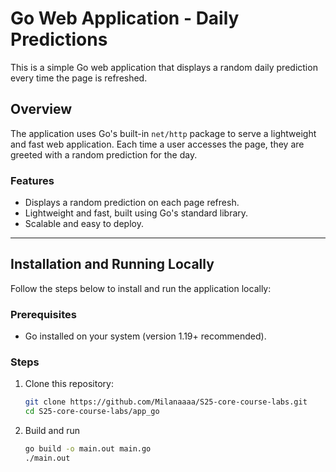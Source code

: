# Go Web Application - Daily Predictions

This is a simple Go web application that displays a random daily prediction every time the page is refreshed.

## Overview

The application uses Go's built-in `net/http` package to serve a lightweight and fast web application. Each time a user accesses the page, they are greeted with a random prediction for the day.

### Features
- Displays a random prediction on each page refresh.
- Lightweight and fast, built using Go's standard library.
- Scalable and easy to deploy.

---

## Installation and Running Locally

Follow the steps below to install and run the application locally:

### Prerequisites
- Go installed on your system (version 1.19+ recommended).

### Steps
1. Clone this repository:
   ```bash
   git clone https://github.com/Milanaaaa/S25-core-course-labs.git
   cd S25-core-course-labs/app_go
   ```
   
2. Build and run
   ``` bash
   go build -o main.out main.go
   ./main.out
   ```
